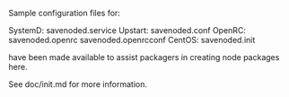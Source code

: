 Sample configuration files for:

SystemD: savenoded.service
Upstart: savenoded.conf
OpenRC:  savenoded.openrc
         savenoded.openrcconf
CentOS:  savenoded.init

have been made available to assist packagers in creating node packages here.

See doc/init.md for more information.
